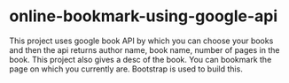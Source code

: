 # online-bookmark-using-google-api
This project uses google book API by which you can choose your books and then the api returns author name, book name, number of pages in the book.
This project also gives a desc of the book.
You can bookmark the page on which you currently are.
Bootstrap is used to build this.
